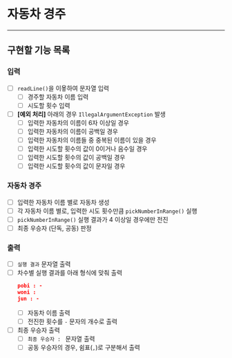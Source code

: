 # 자동차 경주

---

## 구현할 기능 목록

### 입력

- [ ] `readLine()`을 이욯하여 문자열 입력
    - [ ] 경주할 자동차 이름 입력
    - [ ] 시도할 횟수 입력
- [ ] **[예외 처리]** 아래의 경우 `IllegalArgumentException` 발생
    - [ ] 입력한 자동차의 이름이 6자 이상일 경우
    - [ ] 입력한 자동차의 이름이 공백일 경우
    - [ ] 입력한 자동차의 이름들 중 중복된 이름이 있을 경우
    - [ ] 입력한 시도할 횟수의 값이 0이거나 음수일 경우
    - [ ] 입력한 시도할 횟수의 값이 공백일 경우
    - [ ] 입력한 시도할 횟수의 값이 문자일 경우

### 자동차 경주

- [ ] 입력한 자동차 이름 별로 자동차 생성
- [ ] 각 자동차 이름 별로, 입력한 시도 횟수만큼 `pickNumberInRange()` 실행
- [ ] `pickNumberInRange()` 실행 결과가 4 이상일 경우에만 전진
- [ ] 최종 우승자 (단독, 공동) 판정

### 출력

- [ ] `실행 결과` 문자열 출력
- [ ] 차수별 실행 결과를 아래 형식에 맞춰 출력
  ``` JSON
  pobi : -
  woni :
  jun : -
  ```
    - [ ] 자동차 이름 출력
    - [ ] 전진한 횟수를 `-` 문자의 개수로 출력
- [ ] 최종 우승자 출력
    - [ ] `최종 우승자 : ` 문자열 출력
    - [ ] 공동 우승자의 경우, 쉼표(`,`)로 구분해서 출력
